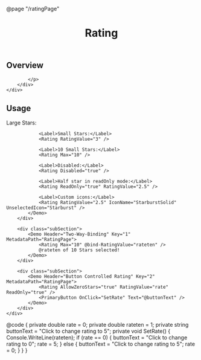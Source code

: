 ﻿@page "/ratingPage"

<header class="root">
    <h1 class="title">Rating</h1>
</header>
<div class="section" style="transition-delay: 0s;">
    <div id="overview" tabindex="-1">
        <h2 class="subHeading hiddenContent">Overview</h2>
    </div>
    <div class="content">
        <div class="ms-Markdown">
            <p>

            </p>
        </div>
    </div>
</div>
<div class="section" style="transition-delay: 0s;">
    <div id="overview" tabindex="-1">
        <h2 class="subHeading">Usage</h2>
    </div>
    <div>
        <div class="subSection">
            <Demo Header="Rating" Key="0" MetadataPath="RatingPage">
                <Label>Large Stars:</Label>
                <Rating Size="RatingSize.Large" />

                <Label>Small Stars:</Label>
                <Rating RatingValue="3" />

                <Label>10 Small Stars:</Label>
                <Rating Max="10" />

                <Label>Disabled:</Label>
                <Rating Disabled="true" />

                <Label>Half star in readOnly mode:</Label>
                <Rating ReadOnly="true" RatingValue="2.5" />

                <Label>Custom icons:</Label>
                <Rating RatingValue="2.5" IconName="StarburstSolid" UnselectedIcon="Starburst" />
            </Demo>
        </div>

        <div class="subSection">
            <Demo Header="Two-Way-Binding" Key="1" MetadataPath="RatingPage">
                <Rating Max="10" @bind-RatingValue="rateten" />
                @rateten of 10 Stars selected!
            </Demo>
        </div>

        <div class="subSection">
            <Demo Header="Button Controlled Rating" Key="2" MetadataPath="RatingPage">
                <Rating AllowZeroStars="true" RatingValue="rate" ReadOnly="true" />
                <PrimaryButton OnClick="SetRate" Text="@buttonText" />
            </Demo>
        </div>
    </div>
</div>

@code {
    private double rate = 0;
    private double rateten = 1;
    private string buttonText = "Click to change rating to 5";
    private void SetRate()
    {
        Console.WriteLine(rateten);
        if (rate == 0)
        {
            buttonText = "Click to change rating to 0";
            rate = 5;
        }
        else
        {
            buttonText = "Click to change rating to 5";
            rate = 0;
        }
    }
}


